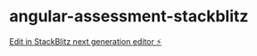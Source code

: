 # angular-assessment-stackblitz

[Edit in StackBlitz next generation editor ⚡️](https://stackblitz.com/~/github.com/Anshul2993/angular-assessment-stackblitz)